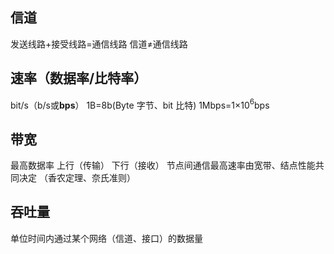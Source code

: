 


## 信道
发送线路+接受线路=通信线路
信道≠通信线路

## 速率（数据率/比特率）
bit/s（b/s或**bps**）
1B=8b(Byte 字节、bit 比特)
1Mbps=1×10$^6$bps
## 带宽
最高数据率
上行（传输）
下行（接收）
节点间通信最高速率由宽带、结点性能共同决定
（香农定理、奈氏准则）
## 吞吐量
单位时间内通过某个网络（信道、接口）的数据量
<!--stackedit_data:
eyJoaXN0b3J5IjpbLTg5NDUyMjIyMywtMTY2NDk5NTI1MV19
-->